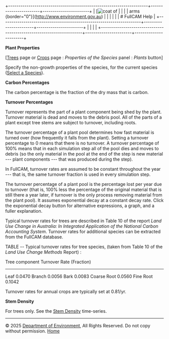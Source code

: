 +---------------------------------------------------------------------+-----------------------+-----------------------+
| [![coat of                                                          |                       | [](index.htm)         |
| arms](imgs/coa_env.png){border="0"}](http://www.environment.gov.au) |                       |                       |
|                                                                     |                       | # FullCAM Help        |
+---------------------------------------------------------------------+-----------------------+-----------------------+
|                                                                     |                       |                       |
+---------------------------------------------------------------------+-----------------------+-----------------------+

**Plant Properties**

\[[Trees](215_Trees.htm) page or [Crops](216_Crops.htm) page :
*Properties of the Species* panel : *Plants* button\]

Specify the non-growth properties of the species, for the current
species ([Select a Species](56_Select%20a%20Species.htm)).

**Carbon Percentages**

The carbon percentage is the fraction of the dry mass that is carbon.

**Turnover Percentages**

Turnover represents the part of a plant component being shed by the
plant. Turnover material is dead and moves to the debris pool. All of
the parts of a plant except tree stems are subject to turnover,
including roots.

The turnover percentage of a plant pool determines how fast material is
turned over (how frequently it falls from the plant). Setting a turnover
percentage to 0 means that there is no turnover. A turnover percentage
of 100% means that in each simulation step all of the pool dies and
moves to debris (so the only material in the pool at the end of the step
is new material --- plant components --- that was produced during the
step).

In FullCAM, turnover rates are assumed to be constant throughout the
year --- that is, the same turnover fraction is used in every simulation
step.

The turnover percentage of a plant pool is the percentage lost per year
due to turnover (that is, 100% less the percentage of the original
material that is still there a year later, if turnover is the only
process removing material from the plant pool). It assumes exponential
decay at a constant decay rate. Click the exponential decay button for
alternative expressions, a graph, and a fuller explanation.

Typical turnover rates for trees are described in Table 10 of the report
*Land Use Change in Australia: In Integrated Application of the National
Carbon Accounting System*. Turnover rates for additional species can be
extracted from the FullCAM database.

TABLE -- Typical turnover rates for tree species, (taken from Table 10
of the *Land Use Change Methods* Report) :

  Tree component   Turnover Rate (Fraction)
  ---------------- --------------------------
  Leaf             0.0470
  Branch           0.0056
  Bark             0.0083
  Coarse Root      0.0560
  Fine Root        0.1042

Turnover rates for annual crops are typically set at 0.81/yr.

**Stem Density**

For trees only. See the [Stem Density](9_Stem%20Density.htm)
time-series.

------------------------------------------------------------------------

© 2025 [Department of
Environment](http://www.environment.gov.au "Department of Environment"),
All Rights Reserved. Do not copy without permission.
[Home](index.htm "help index")
